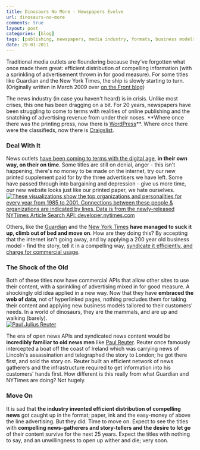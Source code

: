 ```yaml
---
title: Dinosaurs No More - Newspapers Evolve
url: dinosaurs-no-more
comments: true
layout: post
categories: [blog]
tags: [publishing, newspapers, media industry, formats, business models, api]
date: 29-01-2011
---
```

<p class="intro">Traditional media outlets are floundering because they've forgotten what once made them great: efficient distribution of compelling information (with a sprinkling of advertisement thrown in for good measure). For some titles like Guardian and the New York Times, the ship is slowly starting to turn. (Originally written in March 2009 over <a href="http://www.designbyfront.com/workinprogress/article/dinosaurs-no-more" title="on the Front blog">on the Front blog</a>)</p>
The news industry (in case you haven't heard) is in crisis. Unlike most crises, this one has been dragging on a bit. For 20 years, newspapers have been struggling to come to terms with realities of online publishing and the snatching of advertising revenue from under their noses. **Where once there was the printing press, now there is <a href="http://wordpress.com" title="WordPress">WordPress</a>**. Where once there were the classifieds, now there is <a href="http://craigslist.com" title="Craigslist">Craigslist</a>.

### Deal With It

News outlets <a href="http://en.wikipedia.org/wiki/K%C3%BCbler-Ross_model" title="the Kubler-Ross model">have been coming to terms with the digital age</a>, **in their own way, on their on time**. Some titles are still on denial, anger - this isn't happening, there's no money to be made on the internet, try our new printed supplement paid for by the three advertisers we have left. Some have passed through into bargaining and depression - give us more time, our new website looks just like our printed paper, we hate ourselves. <br />
<a href="http://www.flickr.com/photos/blprnt/3289715108/"><img src="http://farm4.static.flickr.com/3410/3289715108_d187348315.jpg" class="flickr" title="These visualizations show the top organizations and personalities for every year from 1985 to 2001. Connections between these people &amp; organizations are indicated by lines. Data is from the newly-released NYTimes Article Search API: developer.nytimes.com" alt="These visualizations show the top organizations and personalities for every year from 1985 to 2001. Connections between these people &amp; organizations are indicated by lines. Data is from the newly-released NYTimes Article Search API: developer.nytimes.com"></a>

Others, like the <a href="http://www.guardian.co.uk" title="Guardian">Guardian</a> and the <a href="http://www.nytimes.com" title="New York Times">New York Times</a> **have managed to suck it up, climb out of bed and move on**. How are they doing this? By accepting that the internet isn't going away, and by applying a 200 year old business model - find the story, tell it in a compelling way, <a href="http://blog.wired.com/business/2009/03/the-guardian-op.html" title="syndicate it efficiently, and charge for commercial usage">syndicate it efficiently, and charge for commercial usage</a>. 


### The Shock of the Old

Both of these titles now have commercial APIs that allow other sites to use their content, with a sprinkling of advertising mixed in for good measure. A shockingly old idea applied in a new way. Now that they have **embraced the web of data**, not of hyperlinked pages, nothing precludes them for taking their content and applying new business models tailored to their customers' needs. In a world of dinosaurs, they are the mammals, and are up and walking (barely).<br />
<a href="http://www.flickr.com/photos/designbyfront/3345811039/" title="Paul Julius Reuter by designbyfront, on Flickr" class="clean"><img src="http://farm4.static.flickr.com/3297/3345811039_f38af631ae.jpg" class="flickr" alt="Paul Julius Reuter" /></a>

The era of open news APIs and syndicated news content would be **incredibly familiar to old news men** like <a href="http://en.wikipedia.org/wiki/Paul_Reuter" title="Paul Reuter">Paul Reuter</a>. Reuter once famously intercepted a boat off the coast of Ireland which was carrying news of Lincoln's assassination and telegraphed the story to London; he got there first, and sold the story on. Reuter built an efficient network of news gatherers and the infrastructure required to get information into his customers' hands first. How different is this really from what Guardian and NYTimes are doing? Not hugely.

### Move On

It is sad that **the industry invented efficient distribution of compelling news** got caught up in the format; paper, ink and the easy-money of above the line advertising. But they did. Time to move on. Expect to see the titles with **compelling news-gatherers and story-tellers and the desire to let go** of their content survive for the next 25 years. Expect the titles with nothing to say, and an unwillingness to open up wither and die; very soon.

